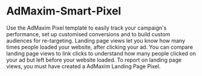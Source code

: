 # AdMaxim-Smart-Pixel
Use the AdMaxim Pixel template to easily track your campaign's performance, set up customised conversions and to build custom audiences for re-targeting. Landing page views let you know how many times people loaded your website, after clicking your ad. You can compare landing page views to link clicks to understand how many people clicked on your ad but left before your website loaded. To report on landing page views, you must have created a AdMaxim Landing Page Pixel.
